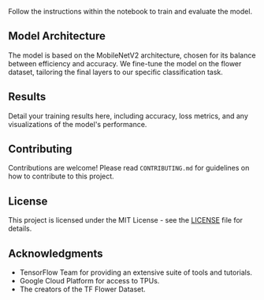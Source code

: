 
Follow the instructions within the notebook to train and evaluate the model.

## Model Architecture

The model is based on the MobileNetV2 architecture, chosen for its balance between efficiency and accuracy. We fine-tune the model on the flower dataset, tailoring the final layers to our specific classification task.

## Results

Detail your training results here, including accuracy, loss metrics, and any visualizations of the model's performance.

## Contributing

Contributions are welcome! Please read `CONTRIBUTING.md` for guidelines on how to contribute to this project.

## License

This project is licensed under the MIT License - see the [LICENSE](LICENSE) file for details.

## Acknowledgments

- TensorFlow Team for providing an extensive suite of tools and tutorials.
- Google Cloud Platform for access to TPUs.
- The creators of the TF Flower Dataset.
